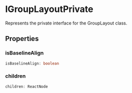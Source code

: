 # IGroupLayoutPrivate

Represents the private interface for the GroupLayout class.

## Properties

### isBaselineAlign

```ts
isBaselineAlign: boolean
```

### children

```ts
children: ReactNode
```

